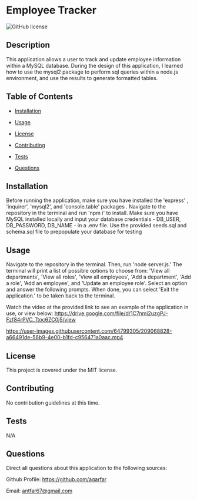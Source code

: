 # Employee Tracker
![GitHub license](https://img.shields.io/badge/license-MIT-blue.svg)

## Description

This application allows a user to track and update employee information within a MySQL database. During the design of this application, I learned how to use the mysql2 package to perform sql queries within a node.js environment, and use the results to generate formatted tables. 

## Table of Contents 

- [Installation](#installation)

- [Usage](#usage)

- [License](#license)

- [Contributing](#contributing)

- [Tests](#tests)

- [Questions](#questions)

## Installation

Before running the application, make sure you have installed the 'express' , 'inquirer', 'mysql2', and 'console.table' packages . Navigate to the repository in the terminal and run 'npm i' to install. Make sure you have MySQL installed locally and input your database credentials - DB_USER, DB_PASSWORD, DB_NAME - in a .env file. Use the provided seeds.sql and schema.sql file to prepopulate your database for testing

## Usage

Navigate to the repository in the terminal. Then, run 'node server.js.' The terminal will print a list of possible options to choose from: 'View all departments', 'View all roles', 'View all employees', 'Add a department', 'Add a role', 'Add an employee', and 'Update an employee role'. Select an option and answer the following prompts. When done, you can select 'Exit the application.' to be taken back to the terminal. 

Watch the video at the provided link to see an example of the application in use, or view below: https://drive.google.com/file/d/1C7nmi2uzgPJ-Fzf84rPVC_Ttoc6ZC0j5/view


https://user-images.githubusercontent.com/64799305/209068828-a66491de-56b9-4e00-b1fd-c956471a0aac.mp4


## License

This project is covered under the MIT license.

## Contributing

No contribution guidelines at this time.

## Tests

N/A

## Questions

Direct all questions about this application to the following sources:

Github Profile: https://github.com/agarfar

Email: antfar67@gmail.com
